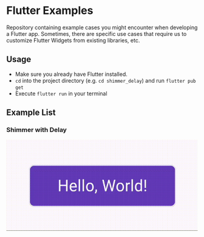 # Flutter Examples

Repository containing example cases you might encounter when developing a Flutter app. Sometimes, there are specific use cases that require us to customize Flutter Widgets from existing libraries, etc.

## Usage

- Make sure you already have Flutter installed.
- `cd` into the project directory (e.g. `cd shimmer_delay`) and run `flutter pub get`
- Execute `flutter run` in your terminal

## Example List

### Shimmer with Delay

<img src="assets/shimmer_delay/shimmer_with_delay.gif">
